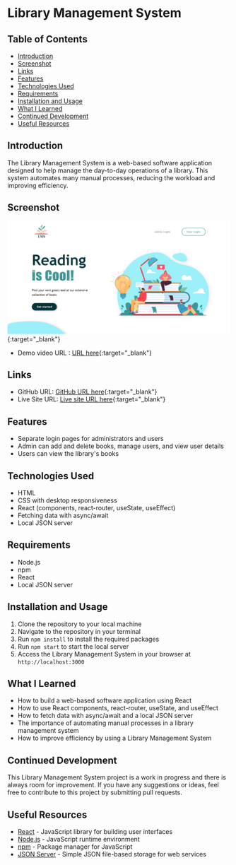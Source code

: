 # Library Management System

## Table of Contents
- [Introduction](#Introduction)
- [Screenshot](#Screenshot)
- [Links](#links)
- [Features](#Features)
- [Technologies Used](#Technologies-Used)
- [Requirements](#Requirements)
- [Installation and Usage](#Installation-and-Usage)
- [What I Learned](#What-I-Learned)
- [Continued Development](#Continued-Development)
- [Useful Resources](#Useful-Resources)

## Introduction
The Library Management System is a web-based software application designed to help manage the day-to-day operations of a library. This system automates many manual processes, reducing the workload and improving efficiency. 

## Screenshot
[![Demo Video](https://raw.githubusercontent.com/darskp/library-management-system-react/main/screenshots/Library-Management-System.png)](https://drive.google.com/file/d/1kJ2C-VYemqQFQqcj7xWTAdE3Gz2uT5ig/view?usp=sharing){:target="_blank"}
- Demo video URL : [URL here](https://drive.google.com/file/d/1kJ2C-VYemqQFQqcj7xWTAdE3Gz2uT5ig/view?usp=sharing){:target="_blank"}

## Links
- GitHub URL: [GitHub URL here](https://github.com/darskp/library-management-system-react/){:target="_blank"}
- Live Site URL: [Live site URL here](https://darskp.github.io/library-management-system-react/){:target="_blank"}

## Features
- Separate login pages for administrators and users
- Admin can add and delete books, manage users, and view user details
- Users can view the library's books

## Technologies Used
- HTML
- CSS with desktop responsiveness
- React (components, react-router, useState, useEffect)
- Fetching data with async/await
- Local JSON server

## Requirements
- Node.js
- npm
- React
- Local JSON server

## Installation and Usage
1. Clone the repository to your local machine
2. Navigate to the repository in your terminal
3. Run `npm install` to install the required packages
4. Run `npm start` to start the local server
5. Access the Library Management System in your browser at `http://localhost:3000`

## What I Learned
- How to build a web-based software application using React
- How to use React components, react-router, useState, and useEffect
- How to fetch data with async/await and a local JSON server
- The importance of automating manual processes in a library management system
- How to improve efficiency by using a Library Management System

## Continued Development
This Library Management System project is a work in progress and there is always room for improvement. If you have any suggestions or ideas, feel free to contribute to this project by submitting pull requests.

## Useful Resources
- [React](https://reactjs.org/) - JavaScript library for building user interfaces
- [Node.js](https://nodejs.org/) - JavaScript runtime environment
- [npm](https://www.npmjs.com/) - Package manager for JavaScript
- [JSON Server](https://github.com/typicode/json-server) - Simple JSON file-based storage for web services
